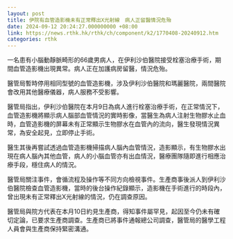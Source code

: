```yaml
---
layout: post
title: 伊院有血管造影機未有正常釋出X光射線　病人正留醫情況危殆
date: 2024-09-12 20:24:27.000000000 +08:00
link: https://news.rthk.hk/rthk/ch/component/k2/1770408-20240912.htm
categories: rthk
---
```


一名患有小腦動靜脈畸形的66歲男病人，在伊利沙伯醫院接受栓塞治療手術，期間血管造影機出現異常。病人正在加護病房留醫，情況危殆。

醫管局暫時停用相同型號的血管造影機，涉及伊利沙伯醫院和瑪麗醫院，兩間醫院會改用其他醫療儀器，病人服務不受影響。

醫管局指出，伊利沙伯醫院在本月9日為病人進行栓塞治療手術，在正常情況下，血管造影機將顯示病人腦部血管情況的實時影像，當醫生為病人注射生物膠水止血時，血管造影機的屏幕未有正常顯示生物膠水在血管內的流向，醫生發現情況異常，為安全起見，立即停止手術。

醫生其後再嘗試透過血管造影機掃描病人腦內血管情況，造影顯示，有生物膠水出現在病人腦內其他血管，病人的小腦血管亦有出血情況，醫療團隊隨即進行相應治療手段，穩住病人的情況。

醫管局關注事件，會循流程及操作等不同方向檢視事件。生產商事後派人到伊利沙伯醫院檢查血管造影機，當時的後台操作紀錄顯示，造影機在手術進行的時段內，曾出現未有正常釋出X光射線的情況，仍在調查原因。

醫管局與院方代表在本月10日約見生產商，得知事件屬罕見，起因至今仍未有確切定論，已要求生產商調查。生產商已將事件通報總公司調查，醫管局的醫學工程人員會與生產商保持緊密溝通。
